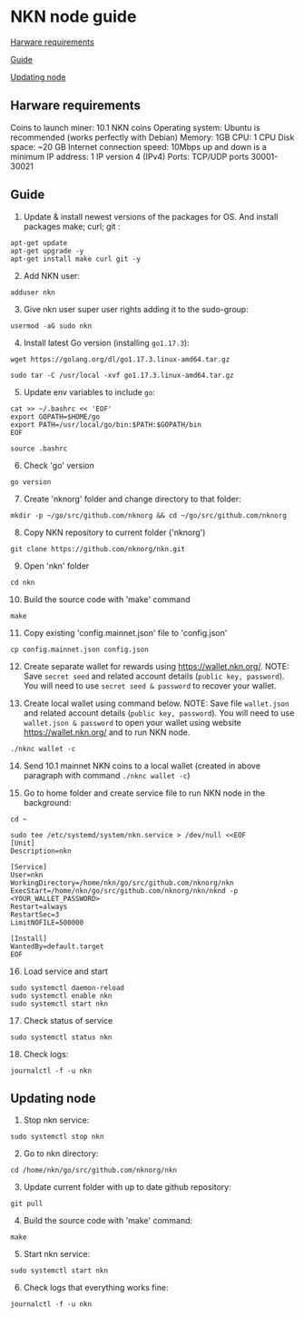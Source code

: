 # NKN node guide

[Harware requirements](##harware-requirements)

[Guide](##guide)

[Updating node](##updating-node)

## Harware requirements

Coins to launch miner: 10.1 NKN coins
Operating system: Ubuntu is recommended (works perfectly with Debian)
Memory: 1GB
CPU: 1 CPU
Disk space: ~20 GB
Internet connection speed: 10Mbps up and down is a minimum
IP address: 1 IP version 4 (IPv4)
Ports: TCP/UDP ports 30001-30021

## Guide

1) Update & install newest versions of the packages for OS. And install packages make; curl; git :

```
apt-get update
apt-get upgrade -y
apt-get install make curl git -y
```

2) Add NKN user:

```
adduser nkn
```

3) Give nkn user super user rights adding it to the sudo-group:

```
usermod -aG sudo nkn
```

4) Install latest Go version (installing `go1.17.3`):

```
wget https://golang.org/dl/go1.17.3.linux-amd64.tar.gz

sudo tar -C /usr/local -xvf go1.17.3.linux-amd64.tar.gz
```

5) Update env variables to include `go`:

```
cat >> ~/.bashrc << 'EOF'
export GOPATH=$HOME/go
export PATH=/usr/local/go/bin:$PATH:$GOPATH/bin
EOF

source .bashrc
```

6) Check 'go' version

```
go version
```

7) Create 'nknorg' folder and change directory to that folder: 

```
mkdir -p ~/go/src/github.com/nknorg && cd ~/go/src/github.com/nknorg
```

8) Copy NKN repository to current folder ('nknorg')

```
git clone https://github.com/nknorg/nkn.git
```

9) Open 'nkn' folder

```
cd nkn
```

10) Build the source code with 'make' command

```
make
```
 
11) Copy existing 'config.mainnet.json' file to 'config.json'

```
cp config.mainnet.json config.json
```

12) Create separate wallet for rewards using https://wallet.nkn.org/.
NOTE: Save `secret seed` and related account details (`public key, password`). You will need to use `secret seed & password` to recover your wallet.

13) Create local wallet using command below.
NOTE: Save file `wallet.json` and related account details (`public key, password`). You will need to use `wallet.json & password` to open your wallet using website https://wallet.nkn.org/ and to run NKN node.

```
./nknc wallet -c
```

14) Send 10.1 mainnet NKN coins to a local wallet (created in above paragraph with command `./nknc wallet -c`)

15) Go to home folder and create service file to run NKN node in the background:

```
cd ~

sudo tee /etc/systemd/system/nkn.service > /dev/null <<EOF
[Unit]
Description=nkn

[Service]
User=nkn
WorkingDirectory=/home/nkn/go/src/github.com/nknorg/nkn
ExecStart=/home/nkn/go/src/github.com/nknorg/nkn/nknd -p <YOUR_WALLET_PASSWORD>
Restart=always
RestartSec=3
LimitNOFILE=500000

[Install]
WantedBy=default.target
EOF
```

16) Load service and start

```
sudo systemctl daemon-reload
sudo systemctl enable nkn
sudo systemctl start nkn
```

17) Check status of service

```
sudo systemctl status nkn
```

18) Check logs:

```
journalctl -f -u nkn
```

## Updating node

1) Stop nkn service:

```
sudo systemctl stop nkn
```

2) Go to nkn directory:

```
cd /home/nkn/go/src/github.com/nknorg/nkn
```

3) Update current folder with up to date github repository:

```
git pull
```

4) Build the source code with 'make' command:

```
make
```

5) Start nkn service:

```
sudo systemctl start nkn
```

6) Check logs that everything works fine:

```
journalctl -f -u nkn
```
